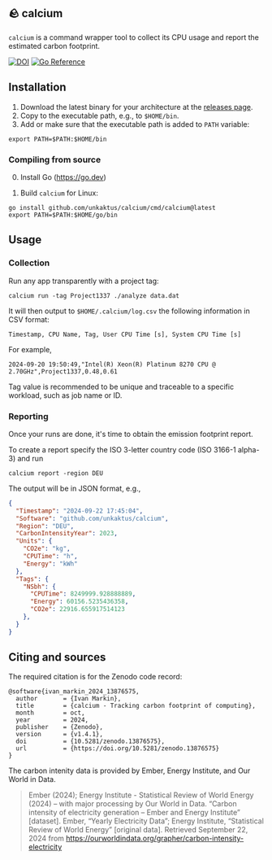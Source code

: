 ## 🪨 calcium

`calcium` is a command wrapper tool to collect its CPU usage and report the estimated carbon footprint.

[![DOI](https://zenodo.org/badge/829550127.svg)](https://doi.org/10.5281/zenodo.13876575)
[![Go Reference](https://pkg.go.dev/badge/github.com/unkaktus/calcium.svg)](https://pkg.go.dev/github.com/unkaktus/calcium)

## Installation

1. Download the latest binary for your architecture at the [releases page](https://github.com/unkaktus/calcium/releases).
2. Copy to the executable path, e.g., to `$HOME/bin`.
3. Add or make sure that the executable path is added to `PATH` variable:
```shell
export PATH=$PATH:$HOME/bin
```

### Compiling from source

0. Install Go (https://go.dev)

1. Build `calcium` for Linux:
```shell
go install github.com/unkaktus/calcium/cmd/calcium@latest
export PATH=$PATH:$HOME/go/bin
```

## Usage
### Collection

Run any app transparently with a project tag:

```shell
calcium run -tag Project1337 ./analyze data.dat
```

It will then output to `$HOME/.calcium/log.csv` the following information in CSV format:

```
Timestamp, CPU Name, Tag, User CPU Time [s], System CPU Time [s]
```

For example,

```
2024-09-20 19:50:49,"Intel(R) Xeon(R) Platinum 8270 CPU @ 2.70GHz",Project1337,0.48,0.61
```

Tag value is recommended to be unique and traceable to a specific workload, such as job name or ID.

### Reporting
Once your runs are done, it's time to obtain the emission footprint report.

To create a report specify the ISO 3-letter country code (ISO 3166-1 alpha-3) and run
```shell
calcium report -region DEU
```

The output will be in JSON format, e.g.,
```json
{
  "Timestamp": "2024-09-22 17:45:04",
  "Software": "github.com/unkaktus/calcium",
  "Region": "DEU",
  "CarbonIntensityYear": 2023,
  "Units": {
    "CO2e": "kg",
    "CPUTime": "h",
    "Energy": "kWh"
  },
  "Tags": {
    "NSbh": {
      "CPUTime": 8249999.928888889,
      "Energy": 60156.5235436358,
      "CO2e": 22916.655917514123
    },
  }
}
```

## Citing and sources

The required citation is for the Zenodo code record:

```
@software{ivan_markin_2024_13876575,
  author       = {Ivan Markin},
  title        = {calcium - Tracking carbon footprint of computing},
  month        = oct,
  year         = 2024,
  publisher    = {Zenodo},
  version      = {v1.4.1},
  doi          = {10.5281/zenodo.13876575},
  url          = {https://doi.org/10.5281/zenodo.13876575}
}
```

The carbon intenity data is provided by Ember, Energy Institute, and Our World in Data.

> Ember (2024); Energy Institute - Statistical Review of World Energy (2024) –
> with major processing by Our World in Data.
> “Carbon intensity of electricity generation – Ember and Energy Institute” [dataset].
> Ember, “Yearly Electricity Data”; Energy Institute, “Statistical Review of World Energy” [original data].
> Retrieved September 22, 2024 from https://ourworldindata.org/grapher/carbon-intensity-electricity
